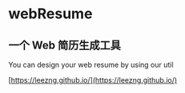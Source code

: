 # webResume

## 一个 Web 简历生成工具

You can design your web resume by using our util

[https://leezng.github.io/](https://leezng.github.io/)
